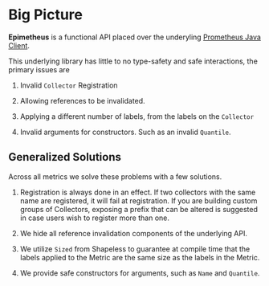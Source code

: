 # Big Picture

**Epimetheus** is a functional API placed over the underyling [Prometheus Java Client](https://github.com/prometheus/client_java).

This underlying library has little to no type-safety and safe interactions, the primary issues are

1. Invalid `Collector` Registration

2. Allowing references to be invalidated.

3. Applying a different number of labels, from the labels on the `Collector`

4. Invalid arguments for constructors. Such as an invalid `Quantile`.

## Generalized Solutions

Across all metrics we solve these problems with a few solutions.

1. Registration is always done in an effect. If two collectors with the same name are registered, it will
fail at registration. If you are building custom groups of Collectors, exposing a prefix that can be altered
is suggested in case users wish to register more than one.

2. We hide all reference invalidation components of the underlying API.

3. We utilize `Sized` from Shapeless to guarantee at compile time that the labels applied to the Metric
are the same size as the labels in the Metric.

4. We provide safe constructors for arguments, such as `Name` and `Quantile`.
